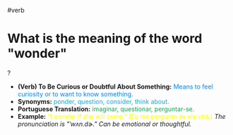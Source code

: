#verb

# What is the meaning of the word "wonder"
?
* **(Verb) To Be Curious or Doubtful About Something:** <span style="color:rgb(0, 132, 255)">Means to feel curiosity or to want to know something.</span>
* **Synonyms:** <span style="color:rgb(0, 176, 240)">ponder, question, consider, think about.</span>
* **Portuguese Translation:** <span style="color:rgb(0, 176, 80)">imaginar, questionar, perguntar-se.</span>
* **Example:** <span style="color:rgb(255, 255, 0)">"I wonder if she will come." (Eu me pergunto se ela virá.)</span>
*The pronunciation is "ˈwʌn.dɚ." Can be emotional or thoughtful.*
<!--SR:!2025-07-19,11,270-->